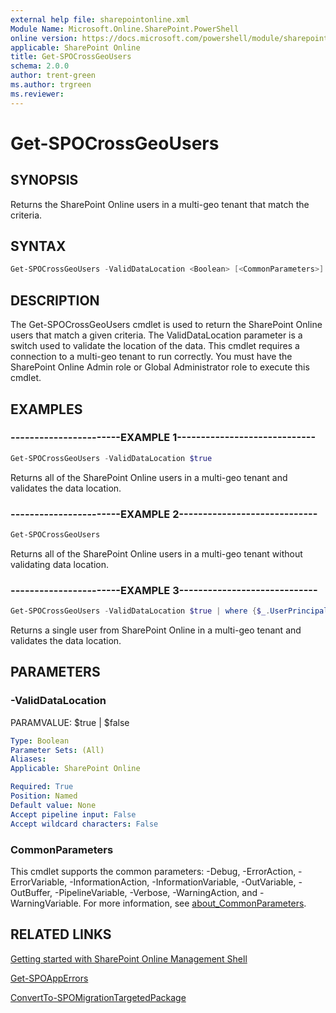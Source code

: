 ```yaml
---
external help file: sharepointonline.xml
Module Name: Microsoft.Online.SharePoint.PowerShell
online version: https://docs.microsoft.com/powershell/module/sharepoint-online/get-spocrossgeousers
applicable: SharePoint Online
title: Get-SPOCrossGeoUsers
schema: 2.0.0
author: trent-green
ms.author: trgreen
ms.reviewer:
---
```


# Get-SPOCrossGeoUsers

## SYNOPSIS

Returns the SharePoint Online users in a multi-geo tenant that match the criteria.

## SYNTAX

```Powershell
Get-SPOCrossGeoUsers -ValidDataLocation <Boolean> [<CommonParameters>]
```

## DESCRIPTION

The Get-SPOCrossGeoUsers cmdlet is used to return the SharePoint Online users that match a given criteria. The ValidDataLocation parameter is a switch used to validate the location of the data. This cmdlet requires a connection to a multi-geo tenant to run correctly. You must have the SharePoint Online Admin role or Global Administrator role to execute this cmdlet.

## EXAMPLES

### -----------------------EXAMPLE 1-----------------------------

```Powershell
Get-SPOCrossGeoUsers -ValidDataLocation $true
```

Returns all of the SharePoint Online users in a multi-geo tenant and validates the data location.

### -----------------------EXAMPLE 2-----------------------------

```Powershell
Get-SPOCrossGeoUsers
```

Returns all of the SharePoint Online users in a multi-geo tenant without validating data location.

### -----------------------EXAMPLE 3-----------------------------

```Powershell
Get-SPOCrossGeoUsers -ValidDataLocation $true | where {$_.UserPrincipalName -eq 'jane@contoso.com'}
```

Returns a single user from SharePoint Online in a multi-geo tenant and validates the data location.

## PARAMETERS

### -ValidDataLocation

PARAMVALUE: $true | $false

```yaml
Type: Boolean
Parameter Sets: (All)
Aliases:
Applicable: SharePoint Online

Required: True
Position: Named
Default value: None
Accept pipeline input: False
Accept wildcard characters: False
```

### CommonParameters

This cmdlet supports the common parameters: -Debug, -ErrorAction, -ErrorVariable, -InformationAction, -InformationVariable, -OutVariable, -OutBuffer, -PipelineVariable, -Verbose, -WarningAction, and -WarningVariable. For more information, see [about_CommonParameters](https://go.microsoft.com/fwlink/?LinkID=113216).

## RELATED LINKS

[Getting started with SharePoint Online Management Shell](https://docs.microsoft.com/powershell/sharepoint/sharepoint-online/connect-sharepoint-online?view=sharepoint-ps)

[Get-SPOAppErrors](Get-SPOAppErrors.md)

[ConvertTo-SPOMigrationTargetedPackage](ConvertTo-SPOMigrationTargetedPackage.md)
